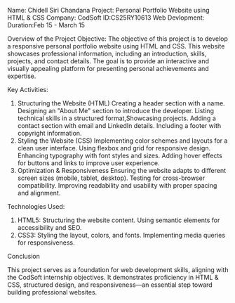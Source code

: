 Name: Chidell Siri Chandana
Project: Personal Portfolio Website using HTML & CSS
Company: CodSoft
ID:CS25RY10613
Web Devlopment:
Duration:Feb 15 - March 15

Overview of the Project
Objective:
The objective of this project is to develop a responsive personal portfolio website using HTML and CSS. This website showcases professional information, including an introduction, skills, projects, and contact details. The goal is to provide an interactive and visually appealing platform for presenting personal achievements and expertise.

Key Activities:
1. Structuring the Website (HTML)
Creating a header section with a name.
Designing an "About Me" section to introduce the developer.
Listing technical skills in a structured format,Showcasing projects. 
Adding a contact section with email and LinkedIn details.
Including a footer with copyright information.
2. Styling the Website (CSS)
Implementing color schemes and layouts for a clean user interface.
Using flexbox and grid for responsive design.
Enhancing typography with font styles and sizes.
Adding hover effects for buttons and links to improve user experience.
3. Optimization & Responsiveness
Ensuring the website adapts to different screen sizes (mobile, tablet, desktop).
Testing for cross-browser compatibility.
Improving readability and usability with proper spacing and alignment.

Technologies Used:
1. HTML5:
Structuring the website content.
Using semantic elements for accessibility and SEO.
2. CSS3:
Styling the layout, colors, and fonts.
Implementing media queries for responsiveness.

Conclusion

This project serves as a foundation for web development skills, aligning with the CodSoft internship objectives. It demonstrates proficiency in HTML & CSS, structured design, and responsiveness—an essential step toward building professional websites.

